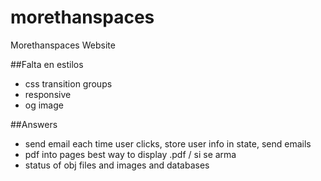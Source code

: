 # morethanspaces
Morethanspaces Website

##Falta en estilos
- css transition groups
- responsive
- og image

##Answers
- send email each time user clicks, store user info in state, send emails
- pdf into pages best way to display .pdf / si se arma
- status of obj files and images and databases
